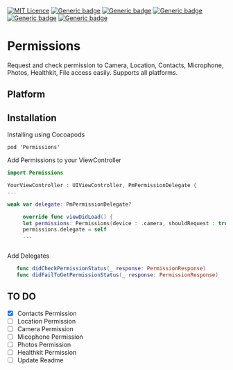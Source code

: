 [![MIT Licence](https://badges.frapsoft.com/os/mit/mit.svg?v=103)](https://opensource.org/licenses/mit-license.php)
[![Generic badge](https://img.shields.io/badge/Version-0.1.0-<COLOR>.svg)](https://shields.io/)
[![Generic badge](https://img.shields.io/badge/macOS-10.11-<COLOR>.svg)](https://shields.io/)
[![Generic badge](https://img.shields.io/badge/iOS-9.0-<COLOR>.svg)](https://shields.io/)
[![Generic badge](https://img.shields.io/badge/watchOS-4.0-<COLOR>.svg)](https://shields.io/)
[![Generic badge](https://img.shields.io/badge/tvOS-2.0-<COLOR>.svg)](https://shields.io/)


# Permissions
Request and check permission to Camera, Location, Contacts, Microphone, Photos, Healthkit, File access easily. Supports all platforms.

## Platform

## Installation
Installing using Cocoapods

```
pod 'Permissions'
```
Add Permissions to your ViewController

```Swift
import Permissions

YourViewController : UIViewController, PmPermissionDelegate {
...

weak var delegate: PmPermissionDelegate?

     override func viewDidLoad() {
     let permissions: Permissions(device : .camera, shouldRequest : true)
     permissions.delegate = self
     ...
     
```

Add Delegates
 ```swift
    func didCheckPermissionStatus(_ response: PermissionResponse)
    func didFailToGetPermissionStatus(_ response: PermissionResponse)
```

## TO DO
- [x] Contacts Permission
- [ ]  Location Permission
- [ ]  Camera Permission
- [ ]  Micophone Permission
- [ ]  Photos Permission
- [ ]  Healthkit Permission
- [ ]  Update Readme
